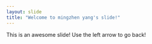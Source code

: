 ```yaml
---
layout: slide
title: "Welcome to mingzhen yang's slide!"
---
```

This is an awesome slide!
Use the left arrow to go back!
